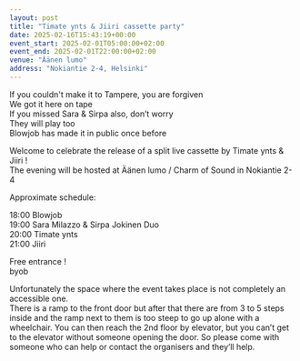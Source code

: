 ```yaml
---
layout: post
title: "Timate ynts & Jiiri cassette party"
date: 2025-02-16T15:43:19+00:00
event_start: 2025-02-01T05:00:00+02:00
event_end: 2025-02-01T22:00:00+02:00
venue: "Äänen lumo"
address: "Nokiantie 2-4, Helsinki"
---
```


If you couldn't make it to Tampere, you are forgiven  
We got it here on tape  
If you missed Sara & Sirpa also, don’t worry  
They will play too  
Blowjob has made it in public once before  
  
  
Welcome to celebrate the release of a split live cassette by Timate ynts & Jiiri !  
The evening will be hosted at Äänen lumo / Charm of Sound in Nokiantie 2-4  
  
Approximate schedule:  
  
18:00 Blowjob  
19:00 Sara Milazzo & Sirpa Jokinen Duo  
20:00 Timate ynts  
21:00 Jiiri  
  
Free entrance !  
byob  
  
Unfortunately the space where the event takes place is not completely an accessible one.  
There is a ramp to the front door but after that there are from 3 to 5 steps inside and the ramp next to them is too steep to go up alone with a wheelchair. You can then reach the 2nd floor by elevator, but you can’t get to the elevator without someone opening the door. So please come with someone who can help or contact the organisers and they’ll help.
